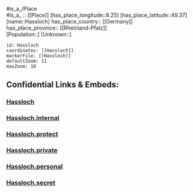 ﻿---
location: [49.37,8.25] 
mapzoom: [7,12] 
mapmarker: city 
type: City
tags:
- geo/City


SpocWebEntityId: 30797
isDeleted: false
confidential: public

---
#is_a_/Place  
#is_a_ :: [[Place]] 
[has_place_longitude::8.25] 
[has_place_latitude::49.37] 
[name::Hassloch] 
has_place_country:: [[Germany]]  
has_place_province:: [[Rheinland-Pfalz]]  
[Population::] 
[Unknown::] 


```leaflet
id: Hassloch
coordinates: [[Hassloch]] 
markerFile: [[Hassloch]] 
defaultZoom: 11 
maxZoom: 18
```


## Confidential Links & Embeds: 

### [Hassloch](/_public/Earth/Continent/Europe/Europe~Central/Germany/Germany~West/Rheinland-Pfalz/counties~RP/Bad_Dürkheim/cities~Dürkheim/Haßloch/City/Hassloch.md) 

### [Hassloch.internal](/_internal/Earth/Continent/Europe/Europe~Central/Germany/Germany~West/Rheinland-Pfalz/counties~RP/Bad_Dürkheim/cities~Dürkheim/Haßloch/City/Hassloch.internal.md) 

### [Hassloch.protect](/_protect/Earth/Continent/Europe/Europe~Central/Germany/Germany~West/Rheinland-Pfalz/counties~RP/Bad_Dürkheim/cities~Dürkheim/Haßloch/City/Hassloch.protect.md) 

### [Hassloch.private](/_private/Earth/Continent/Europe/Europe~Central/Germany/Germany~West/Rheinland-Pfalz/counties~RP/Bad_Dürkheim/cities~Dürkheim/Haßloch/City/Hassloch.private.md) 

### [Hassloch.personal](/_personal/Earth/Continent/Europe/Europe~Central/Germany/Germany~West/Rheinland-Pfalz/counties~RP/Bad_Dürkheim/cities~Dürkheim/Haßloch/City/Hassloch.personal.md) 

### [Hassloch.secret](/_secret/Earth/Continent/Europe/Europe~Central/Germany/Germany~West/Rheinland-Pfalz/counties~RP/Bad_Dürkheim/cities~Dürkheim/Haßloch/City/Hassloch.secret.md) 
